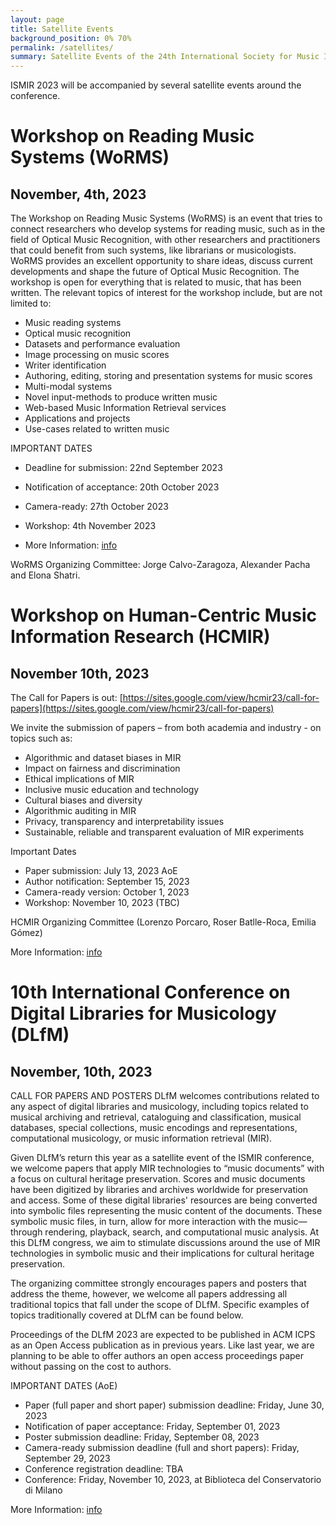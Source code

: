 ```yaml
---
layout: page
title: Satellite Events
background_position: 0% 70%
permalink: /satellites/
summary: Satellite Events of the 24th International Society for Music Information Retrieval Conference
---
```


ISMIR 2023 will be accompanied by several satellite events around the conference.

# Workshop on Reading Music Systems (WoRMS) 
## November, 4th, 2023

The Workshop on Reading Music Systems (WoRMS) is an event that tries to connect researchers who develop systems for reading music, such as in the field of Optical Music Recognition, with other researchers and practitioners that could benefit from such systems, like librarians or musicologists. WoRMS provides an excellent opportunity to share ideas, discuss current developments and shape the future of Optical Music Recognition. The workshop is open for everything that is related to music, that has been written. The relevant topics of interest for the workshop include, but are not limited to:

- Music reading systems
- Optical music recognition
- Datasets and performance evaluation
- Image processing on music scores
- Writer identification
- Authoring, editing, storing and presentation systems for music scores
- Multi-modal systems
- Novel input-methods to produce written music
- Web-based Music Information Retrieval services
- Applications and projects
- Use-cases related to written music

IMPORTANT DATES

- Deadline for submission: 22nd September 2023
- Notification of acceptance: 20th October 2023
- Camera-ready: 27th October 2023
- Workshop: 4th November 2023

- More Information: [info](https://sites.google.com/view/worms2023)

WoRMS Organizing Committee: Jorge Calvo-Zaragoza, Alexander Pacha and Elona Shatri.

# Workshop on Human-Centric Music Information Research (HCMIR)
## November 10th, 2023

The Call for Papers is out: [https://sites.google.com/view/hcmir23/call-for-papers](https://sites.google.com/view/hcmir23/call-for-papers)

We invite the submission of papers – from both academia and industry - on topics such as: 

- Algorithmic and dataset biases in MIR
- Impact on fairness and discrimination
- Ethical implications of MIR 
- Inclusive music education and technology
- Cultural biases and diversity
- Algorithmic auditing in MIR
- Privacy, transparency and interpretability issues
- Sustainable, reliable and transparent evaluation of MIR experiments

Important Dates
- Paper submission: July 13, 2023 AoE
- Author notification: September 15, 2023
- Camera-ready version: October 1, 2023
- Workshop: November 10, 2023 (TBC)


HCMIR Organizing Committee (Lorenzo Porcaro, Roser Batlle-Roca, Emilia Gómez)

More Information: [info](https://sites.google.com/view/hcmir23/)




# 10th International Conference on Digital Libraries for Musicology (DLfM)
## November, 10th, 2023

CALL FOR PAPERS AND POSTERS
DLfM welcomes contributions related to any aspect of digital libraries and musicology, including topics related to musical archiving and retrieval, cataloguing and classification, musical databases, special collections, music encodings and representations, computational musicology, or music information retrieval (MIR).

Given DLfM’s return this year as a satellite event of the ISMIR conference, we welcome papers that apply MIR technologies to “music documents” with a focus on cultural heritage preservation. Scores and music documents have been digitized by libraries and archives worldwide for preservation and access. Some of these digital libraries' resources are being converted into symbolic files representing the music content of the documents. These symbolic music files, in turn, allow for more interaction with the music—through rendering, playback, search, and computational music analysis. At this DLfM congress, we aim to stimulate discussions around the use of MIR technologies in symbolic music and their implications for cultural heritage preservation.

The organizing committee strongly encourages papers and posters that address the theme, however, we welcome all papers addressing all traditional topics that fall under the scope of DLfM. Specific examples of topics traditionally covered at DLfM can be found below.

Proceedings of the DLfM 2023 are expected to be published in ACM ICPS as an Open Access publication as in previous years. Like last year, we are planning to be able to offer authors an open access proceedings paper without passing on the cost to authors.

IMPORTANT DATES (AoE)
- Paper (full paper and short paper) submission deadline: Friday, June 30, 2023
- Notification of paper acceptance: Friday, September 01, 2023
- Poster submission deadline: Friday, September 08, 2023
- Camera-ready submission deadline (full and short papers): Friday, September 29, 2023
- Conference registration deadline: TBA
- Conference: Friday, November 10, 2023, at Biblioteca del Conservatorio di Milano

More Information: [info](https://dlfm.web.ox.ac.uk/)




  




